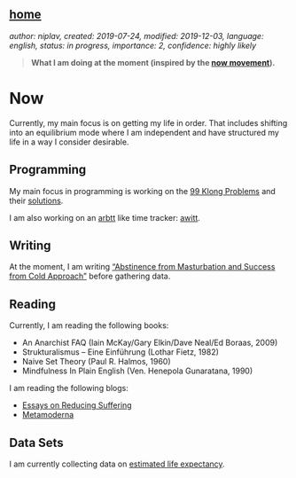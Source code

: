 [home](./index.md)
------------------

*author: niplav, created: 2019-07-24, modified: 2019-12-03, language: english, status: in progress, importance: 2, confidence: highly likely*

> __What I am doing at the moment (inspired by the
> [now movement](https://nownownow.com/about)).__

Now
===

Currently, my main focus is on getting my life in order. That includes
shifting into an equilibrium mode where I am independent and have
structured my life in a way I consider desirable.

Programming
-----------

My main focus in programming is working on the [99
Klong Problems](./99_klong_problems.html) and their
[solutions](./99_problems_klong_solution.html).

I am also working on an [arbtt](https://arbtt.nomeata.de/) like time
tracker: [awitt](https://github.com/niplav/awitt).

Writing
-------

At the moment, I am writing [“Abstinence from Masturbation and
Success from Cold Approach”](./masturbation_and_attractiveness.html)
before gathering data.

Reading
-------

Currently, I am reading the following books:

* An Anarchist FAQ (Iain McKay/Gary Elkin/Dave Neal/Ed Boraas, 2009)
* Strukturalismus – Eine Einführung (Lothar Fietz, 1982)
* Naive Set Theory (Paul R. Halmos, 1960)
* Mindfulness In Plain English (Ven. Henepola Gunaratana, 1990)

I am reading the following blogs:

* [Essays on Reducing Suffering](https://reducing-suffering.org/)
* [Metamoderna](https://metamoderna.org/)

Data Sets
---------

I am currently collecting data on [estimated life
expectancy](./data/estimated_life_expectancy.csv).
